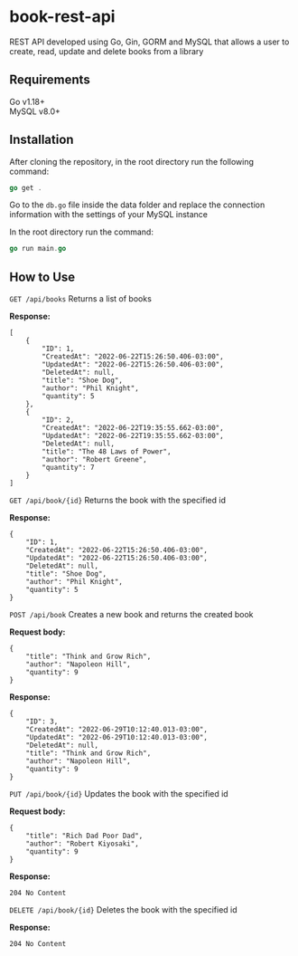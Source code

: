 # book-rest-api
REST API developed using Go, Gin, GORM and MySQL that allows a user to create, read, update and delete books from a library

## Requirements
Go v1.18+  
MySQL v8.0+

## Installation
After cloning the repository, in the root directory run the following command:
```go
go get .
```

Go to the `db.go` file inside the data folder and replace the connection information with the settings of your MySQL instance

In the root directory run the command:
```go
go run main.go
```

## How to Use

`GET /api/books` Returns a list of books  

**Response:**
```
[
    {
        "ID": 1,
        "CreatedAt": "2022-06-22T15:26:50.406-03:00",
        "UpdatedAt": "2022-06-22T15:26:50.406-03:00",
        "DeletedAt": null,
        "title": "Shoe Dog",
        "author": "Phil Knight",
        "quantity": 5
    },
    {
        "ID": 2,
        "CreatedAt": "2022-06-22T19:35:55.662-03:00",
        "UpdatedAt": "2022-06-22T19:35:55.662-03:00",
        "DeletedAt": null,
        "title": "The 48 Laws of Power",
        "author": "Robert Greene",
        "quantity": 7
    }
]
```

`GET /api/book/{id}` Returns the book with the specified id  

**Response:**
```
{
    "ID": 1,
    "CreatedAt": "2022-06-22T15:26:50.406-03:00",
    "UpdatedAt": "2022-06-22T15:26:50.406-03:00",
    "DeletedAt": null,
    "title": "Shoe Dog",
    "author": "Phil Knight",
    "quantity": 5
}
```

`POST /api/book` Creates a new book and returns the created book  

**Request body:**
```
{
    "title": "Think and Grow Rich",
    "author": "Napoleon Hill",
    "quantity": 9
}
```

**Response:**
```
{
    "ID": 3,
    "CreatedAt": "2022-06-29T10:12:40.013-03:00",
    "UpdatedAt": "2022-06-29T10:12:40.013-03:00",
    "DeletedAt": null,
    "title": "Think and Grow Rich",
    "author": "Napoleon Hill",
    "quantity": 9
}
```

`PUT /api/book/{id}` Updates the book with the specified id  

**Request body:**
```
{
    "title": "Rich Dad Poor Dad",
    "author": "Robert Kiyosaki",
    "quantity": 9
}
```

**Response:**
```
204 No Content
```

`DELETE /api/book/{id}` Deletes the book with the specified id  

**Response:**
```
204 No Content
```
